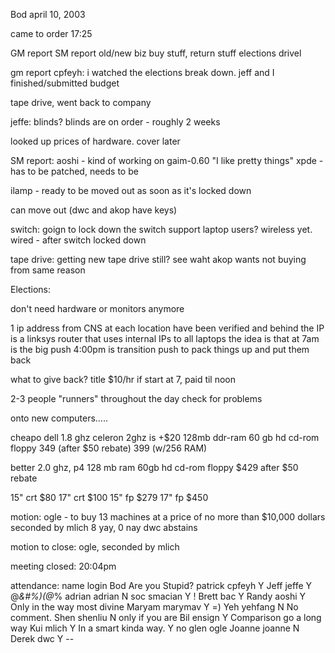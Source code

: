 Bod april 10, 2003

came to order 17:25


GM report
SM report
old/new biz
buy stuff, return stuff
elections drivel


gm report
cpfeyh: i watched the elections break down.
jeff and I finished/submitted budget

tape drive, went back to company

jeffe: blinds?
blinds are on order - roughly 2 weeks

looked up prices of hardware.  cover later


SM report:
aoshi - kind of working on gaim-0.60  "I like pretty things"
xpde - has to be patched, needs to be

ilamp - ready to be moved out as soon as it's locked down

can move out (dwc and akop have keys)


switch: goign to lock down the switch
support laptop users?
wireless yet. wired - after switch locked down


tape drive:
getting new tape drive still? see waht akop wants
not buying from same reason


Elections:

don't need hardware or monitors anymore

1 ip address from CNS at each location
have been verified and behind the IP is a linksys router that uses internal IPs to all laptops
the idea is that at 7am is the big push
4:00pm is transition push to pack things up and put them back

what to give back?
title
$10/hr
if start at 7, paid til noon

2-3 people "runners" throughout the day check for problems



onto new computers.....


cheapo dell
1.8 ghz celeron 2ghz is +$20
128mb ddr-ram
60 gb hd
cd-rom floppy
349 (after $50 rebate)
399 (w/256 RAM)

better
2.0 ghz, p4
128 mb ram
60gb hd
cd-rom floppy
$429 after $50 rebate

15" crt $80
17" crt $100
15" fp $279
17" fp $450


motion: ogle - to buy 13 machines at a price of no more than $10,000 dollars
        seconded by mlich
	8 yay, 0 nay
	dwc abstains

motion to close: ogle, seconded by mlich

meeting closed: 20:04pm

attendance:
name	login		Bod		Are you Stupid?
patrick	cpfeyh		Y
Jeff	jeffe		Y		@*&#%)(@*%
adrian	adrian		N
soc	smacian		Y		!
Brett	bac		Y
Randy	aoshi		Y		Only in the way most divine
Maryam	marymav		Y		=)
Yeh	yehfang		N		No comment.
Shen	shenliu		N		only if you are
Bil	ensign		Y		Comparison go a long way
Kui	mlich		Y		In a smart kinda way.
Y	no		glen		ogle
Joanne	joanne		N
Derek	dwc		Y		--
